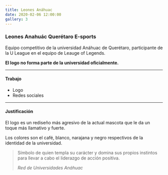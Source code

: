 ```yaml
---
title: Leones Anáhuac
date: 2020-02-06 12:00:00
gallery: 3
---
```

### Leones Anahuác Querétaro E-sports
<p class="lead">
   Equipo competitivo de la universidad Anáhuac de Querétaro, participante de la U League en el equipo de Leauge of Legends.
</p>

**El logo no forma parte de la universidad oficialmente.**

---

#### Trabajo
- Logo
- Redes sociales

---

#### Justificación
El logo es un rediseño más agresivo de la actual mascota que le da un toque más llamativo y fuerte.

Los colores son el café, blanco, narajana y negro respectivos de la identidad de la universidad.

> Símbolo de quien templa su carácter y domina sus propios instintos para llevar a cabo el liderazgo de acción positiva.
>
> <cite>Red de Universidades Anáhuac</cite>
